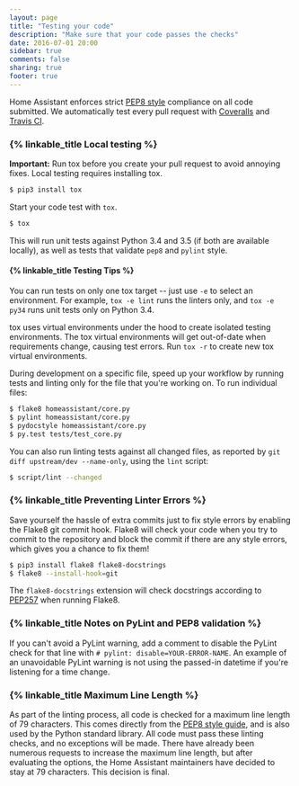 ```yaml
---
layout: page
title: "Testing your code"
description: "Make sure that your code passes the checks"
date: 2016-07-01 20:00
sidebar: true
comments: false
sharing: true
footer: true
---
```


Home Assistant enforces strict [PEP8 style](https://www.python.org/dev/peps/pep-0008/) compliance on all code submitted. We automatically test every pull request with [Coveralls](https://coveralls.io/github/home-assistant/home-assistant) and [Travis CI](https://travis-ci.org/home-assistant/home-assistant).

### {% linkable_title Local testing %}

**Important:** Run tox before you create your pull request to avoid annoying fixes. Local testing requires installing tox.

```bash
$ pip3 install tox
```

Start your code test with `tox`.

```bash
$ tox
```

This will run unit tests against Python 3.4 and 3.5 (if both are available locally), as well as tests that validate `pep8` and `pylint` style.

#### {% linkable_title Testing Tips %}

You can run tests on only one tox target -- just use `-e` to select an environment. For example, `tox -e lint` runs the linters only, and `tox -e py34` runs unit tests only on Python 3.4.

tox uses virtual environments under the hood to create isolated testing environments. The tox virtual environments will get out-of-date when requirements change, causing test errors. Run `tox -r` to create new tox virtual environments.

During development on a specific file, speed up your workflow by running tests and linting only for the file that you're working on. To run individual files:

```bash
$ flake8 homeassistant/core.py
$ pylint homeassistant/core.py
$ pydocstyle homeassistant/core.py
$ py.test tests/test_core.py
```

You can also run linting tests against all changed files, as reported by `git diff upstream/dev --name-only`, using the `lint` script:

```bash
$ script/lint --changed
```

### {% linkable_title Preventing Linter Errors %}
 
Save yourself the hassle of extra commits just to fix style errors by enabling the Flake8 git commit hook. Flake8 will check your code when you try to commit to the repository and block the commit if there are any style errors, which gives you a chance to fix them!

```bash
$ pip3 install flake8 flake8-docstrings
$ flake8 --install-hook=git
```

The `flake8-docstrings` extension will check docstrings according to [PEP257](https://www.python.org/dev/peps/pep-0257/) when running Flake8.

### {% linkable_title Notes on PyLint and PEP8 validation %}

If you can't avoid a PyLint warning, add a comment to disable the PyLint check for that line with `# pylint: disable=YOUR-ERROR-NAME`. An example of an unavoidable PyLint warning is not using the passed-in datetime if you're listening for a time change.

### {% linkable_title Maximum Line Length %}

As part of the linting process, all code is checked for a maximum line length of 79 characters. This comes directly from the [PEP8 style guide](https://www.python.org/dev/peps/pep-0008/#maximum-line-length), and is also used by the Python standard library. All code must pass these linting checks, and no exceptions will be made. There have already been numerous requests to increase the maximum line length, but after evaluating the options, the Home Assistant maintainers have decided to stay at 79 characters. This decision is final.

